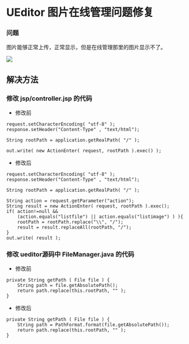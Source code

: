 # UEditor 图片在线管理问题修复

### 问题

图片能够正常上传，正常显示，但是在线管理那里的图片显示不了。

![](https://gitee.com/eden2f/pic-hosting/raw/master/notes/20240121210113.png)


## 解决方法
    
### 修改 jsp/controller.jsp 的代码
    
* 修改前

```
request.setCharacterEncoding( "utf-8" );
response.setHeader("Content-Type" , "text/html");

String rootPath = application.getRealPath( "/" );

out.write( new ActionEnter( request, rootPath ).exec() );
```

* 修改后
   
```
request.setCharacterEncoding( "utf-8" );
response.setHeader("Content-Type" , "text/html");

String rootPath = application.getRealPath( "/" );

String action = request.getParameter("action");  
String result = new ActionEnter( request, rootPath ).exec();  
if( action!=null &&   
    (action.equals("listfile") || action.equals("listimage") ) ){  
    rootPath = rootPath.replace("\\", "/");  
    result = result.replaceAll(rootPath, "/");  
}   
out.write( result );
```
    
### 修改 ueditor源码中 FileManager.java 的代码
    
* 修改前

```
private String getPath ( File file ) {
    String path = file.getAbsolutePath();
    return path.replace(this.rootPath, "" );
}
```

* 修改后

```
private String getPath ( File file ) {
    String path = PathFormat.format(file.getAbsolutePath());
    return path.replace(this.rootPath, "" );
}    
```